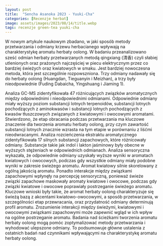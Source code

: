 ```yaml
---
layout: post
title:  "Sencha Asanoka 2023 - Yuuki-Cha"
categories: [Recenzje herbat]
image: assets/images/2023/08/14/title.webp
tags: recenzje green-tea yuuki-cha
---
```


W nowym artykule naukowym zbadano, w jaki sposób metody przetwarzania i odmiany krzewu herbacianego wpływają na charakterystykę aromatu herbaty oolong. 
W badaniu przeanalizowano sześć odmian herbaty przetwarzanych metodą qingxiang (清香) czyli słabiej utlenionych oraz prażonych najczęściej w piecu elektrycznym przez co bardziej 
świeżych oraz kwiatowych w smaku. Jest bardziej nowoczesna metoda, która jest szczególnie rozpowszniona. 
Trzy odmiany nadawały się do herbaty oolong (Huangdan, Tieguanyin i Meizhan), 
a trzy były nieodpowiednie (Fuding Dabaicha, Yingshuang i Jiaming 1). 

Analiza GC-MS zidentyfikowała 47 różnicujących związków aromatycznych między odpowiednimi i nieodpowiednimi odmianami. Odpowiednie odmiany miały wyższy poziom substancji lotnych terpenoidów, substancji lotnych pochodzących z aminokwasów i substancji lotnych pochodzących z kwasów tłuszczowych związanych z kwiatowymi i owocowymi aromatami. 
Stwierdzono, że etap obracania podczas przetwarzania ma kluczowe znaczenie dla tworzenia aromatu herbaty oolong, przy czym zawartość substancji lotnych znacznie wzrasta na tym etapie w porównaniu z liśćmi nieodwracanymi. Analiza rozcieńczenia ekstraktu aromatycznego zidentyfikowała 17 silnych substancji zapachowych, które różnicowały odmiany. 
Substancje takie jak indol i lakton jaśminowy były obecne w wyższych stężeniach w odpowiednich odmianach. Analiza sensoryczna wykazała, że odpowiednie odmiany uzyskały wyższe wyniki w aromatach kwiatowych i owocowych, podczas gdy wszystkie odmiany miały podobne wyniki w zakresie świeżego aromatu. 
Aromat kwiatowy silnie skorelowany z ogólną jakością aromatu. Ponadto interakcje między związkami zapachowymi wpłynęły na percepcję sensoryczną, ponieważ świeże związki zapachowe maskowały aromaty kwiatowe i owocowe, podczas gdy związki kwiatowe i owocowe poprawiały postrzeganie świeżego aromatu. 
Kluczowe wnioski były takie, że aromat herbaty oolong charakteryzuje się świeżą bazą z akcentami kwiatowo-owocowymi, a sposób przetwarzania, w szczególności etap przewracania, oraz przydatność odmiany determinują profil aromatu. Zrozumienie interakcji między świeżymi, kwiatowymi i owocowymi związkami zapachowymi może zapewnić wgląd w ich wpływ na ogólne postrzeganie aromatu. Badania nad ścieżkami tworzenia aromatu herbaty oolong mogą pomóc zoptymalizować metody przetwarzania i wyhodować ulepszone odmiany. To podsumowuje główne ustalenia z ostatnich badań nad czynnikami wpływającymi na charakterystykę aromatu herbaty oolong.
